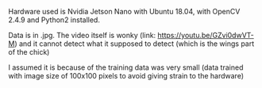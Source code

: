 Hardware used is Nvidia Jetson Nano with Ubuntu 18.04, with OpenCV 2.4.9 and Python2 installed.

Data is in .jpg.
The video itself is wonky (link: https://youtu.be/GZvi0dwVT-M) 
and it cannot detect what it supposed to detect (which is the wings part of the chick)

I assumed it is because of the training data was very small 
(data trained with image size of 100x100 pixels to avoid giving strain to the hardware)
